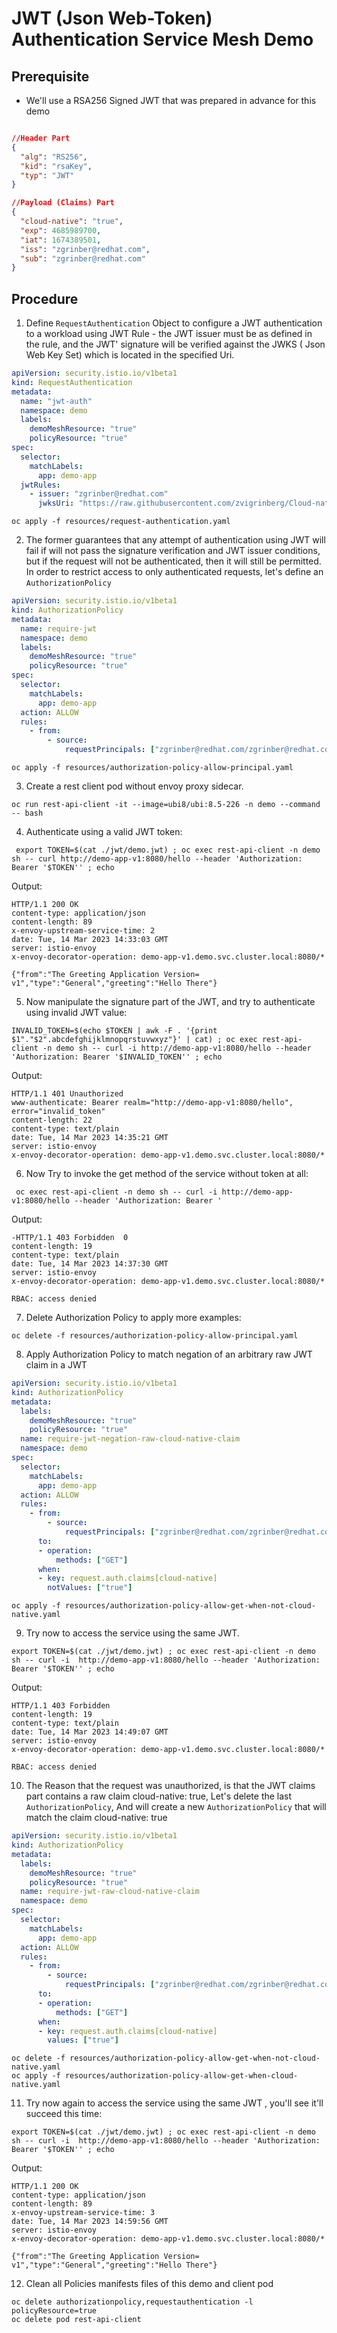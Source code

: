 # JWT (Json Web-Token) Authentication Service Mesh Demo

## Prerequisite

- We'll use a RSA256 Signed JWT that was prepared in advance for this demo
```json

//Header Part
{
  "alg": "RS256",
  "kid": "rsaKey",
  "typ": "JWT"
}
```
```json
//Payload (Claims) Part
{
  "cloud-native": "true",
  "exp": 4685989700,
  "iat": 1674389501,
  "iss": "zgrinber@redhat.com",
  "sub": "zgrinber@redhat.com"
}
```


## Procedure

1. Define `RequestAuthentication` Object to configure a JWT authentication to a workload using JWT Rule - the JWT issuer must be
   as defined in the rule, and the JWT' signature will be verified against the JWKS ( Json Web Key Set) which is located in the specified Uri.
```yaml
apiVersion: security.istio.io/v1beta1
kind: RequestAuthentication
metadata:
  name: "jwt-auth"
  namespace: demo
  labels:
    demoMeshResource: "true"
    policyResource: "true"
spec:
  selector:
    matchLabels:
      app: demo-app
  jwtRules:
    - issuer: "zgrinber@redhat.com"
      jwksUri: "https://raw.githubusercontent.com/zvigrinberg/Cloud-native-patterns/main/isolated-secrets-store-k8s/jwt/jkws-demo.json"


```
```shell
oc apply -f resources/request-authentication.yaml
```
2. The former guarantees that any attempt of authentication using JWT will fail if will not
   pass the signature verification and JWT issuer conditions, but if the request will not be authenticated, then it will still
   be permitted. In order to restrict access to only authenticated requests, let's define an `AuthorizationPolicy`
```yaml
apiVersion: security.istio.io/v1beta1
kind: AuthorizationPolicy
metadata:
  name: require-jwt
  namespace: demo
  labels:
    demoMeshResource: "true"
    policyResource: "true"
spec:
  selector:
    matchLabels:
      app: demo-app
  action: ALLOW
  rules:
    - from:
        - source:
            requestPrincipals: ["zgrinber@redhat.com/zgrinber@redhat.com"]
```
```shell
oc apply -f resources/authorization-policy-allow-principal.yaml
```

3. Create a rest client pod without envoy proxy sidecar.
```shell
oc run rest-api-client -it --image=ubi8/ubi:8.5-226 -n demo --command -- bash
```

4. Authenticate using a valid JWT token:
```shell
 export TOKEN=$(cat ./jwt/demo.jwt) ; oc exec rest-api-client -n demo sh -- curl http://demo-app-v1:8080/hello --header 'Authorization: Bearer '$TOKEN'' ; echo
```
Output:
```shell
HTTP/1.1 200 OK
content-type: application/json
content-length: 89
x-envoy-upstream-service-time: 2
date: Tue, 14 Mar 2023 14:33:03 GMT
server: istio-envoy
x-envoy-decorator-operation: demo-app-v1.demo.svc.cluster.local:8080/*

{"from":"The Greeting Application Version= v1","type":"General","greeting":"Hello There"}
```
5. Now manipulate the signature part of the JWT, and try to authenticate using invalid JWT value:
```shell
INVALID_TOKEN=$(echo $TOKEN | awk -F . '{print $1"."$2".abcdefghijklmnopqrstuvwxyz"}' | cat) ; oc exec rest-api-client -n demo sh -- curl -i http://demo-app-v1:8080/hello --header 'Authorization: Bearer '$INVALID_TOKEN'' ; echo
```
Output:
```shell
HTTP/1.1 401 Unauthorized
www-authenticate: Bearer realm="http://demo-app-v1:8080/hello", error="invalid_token"
content-length: 22
content-type: text/plain
date: Tue, 14 Mar 2023 14:35:21 GMT
server: istio-envoy
x-envoy-decorator-operation: demo-app-v1.demo.svc.cluster.local:8080/*
```
6. Now Try to invoke the get method of the service without token at all:
```shell
 oc exec rest-api-client -n demo sh -- curl -i http://demo-app-v1:8080/hello --header 'Authorization: Bearer ' 
```
Output:
```shell
-HTTP/1.1 403 Forbidden  0
content-length: 19
content-type: text/plain
date: Tue, 14 Mar 2023 14:37:30 GMT
server: istio-envoy
x-envoy-decorator-operation: demo-app-v1.demo.svc.cluster.local:8080/*

RBAC: access denied
```

7. Delete Authorization Policy to apply more examples:
```shell
oc delete -f resources/authorization-policy-allow-principal.yaml
```

8. Apply Authorization Policy to match negation of an arbitrary raw JWT claim in a JWT
```yaml
apiVersion: security.istio.io/v1beta1
kind: AuthorizationPolicy
metadata:
  labels:
    demoMeshResource: "true"
    policyResource: "true"
  name: require-jwt-negation-raw-cloud-native-claim
  namespace: demo
spec:
  selector:
    matchLabels:
      app: demo-app
  action: ALLOW
  rules:
    - from:
        - source:
            requestPrincipals: ["zgrinber@redhat.com/zgrinber@redhat.com"]
      to:
      - operation:
          methods: ["GET"]
      when:
      - key: request.auth.claims[cloud-native]
        notValues: ["true"]
```
```shell
oc apply -f resources/authorization-policy-allow-get-when-not-cloud-native.yaml
```
9. Try now to access the service using the same JWT.
```shell
export TOKEN=$(cat ./jwt/demo.jwt) ; oc exec rest-api-client -n demo sh -- curl -i  http://demo-app-v1:8080/hello --header 'Authorization: Bearer '$TOKEN'' ; echo
```
Output:
```shell
HTTP/1.1 403 Forbidden
content-length: 19
content-type: text/plain
date: Tue, 14 Mar 2023 14:49:07 GMT
server: istio-envoy
x-envoy-decorator-operation: demo-app-v1.demo.svc.cluster.local:8080/*

RBAC: access denied
```

10. The Reason that the request was unauthorized, is that the JWT claims part contains a raw claim cloud-native: true,
    Let's delete the last `AuthorizationPolicy`, And will create a new `AuthorizationPolicy` that will match the claim cloud-native: true
```yaml
apiVersion: security.istio.io/v1beta1
kind: AuthorizationPolicy
metadata:
  labels:
    demoMeshResource: "true"
    policyResource: "true"
  name: require-jwt-raw-cloud-native-claim
  namespace: demo
spec:
  selector:
    matchLabels:
      app: demo-app
  action: ALLOW
  rules:
    - from:
        - source:
            requestPrincipals: ["zgrinber@redhat.com/zgrinber@redhat.com"]
      to:
      - operation:
          methods: ["GET"]
      when:
      - key: request.auth.claims[cloud-native]
        values: ["true"]
```
```shell
oc delete -f resources/authorization-policy-allow-get-when-not-cloud-native.yaml
oc apply -f resources/authorization-policy-allow-get-when-cloud-native.yaml
```

11. Try now again to access the service using the same JWT , you'll see it'll succeed this time:
```shell
export TOKEN=$(cat ./jwt/demo.jwt) ; oc exec rest-api-client -n demo sh -- curl -i  http://demo-app-v1:8080/hello --header 'Authorization: Bearer '$TOKEN'' ; echo
```
Output:
```shell
HTTP/1.1 200 OK
content-type: application/json
content-length: 89
x-envoy-upstream-service-time: 3
date: Tue, 14 Mar 2023 14:59:56 GMT
server: istio-envoy
x-envoy-decorator-operation: demo-app-v1.demo.svc.cluster.local:8080/*

{"from":"The Greeting Application Version= v1","type":"General","greeting":"Hello There"}
```

12. Clean all Policies manifests files of this demo and client pod
```shell
oc delete authorizationpolicy,requestauthentication -l policyResource=true
oc delete pod rest-api-client
```
